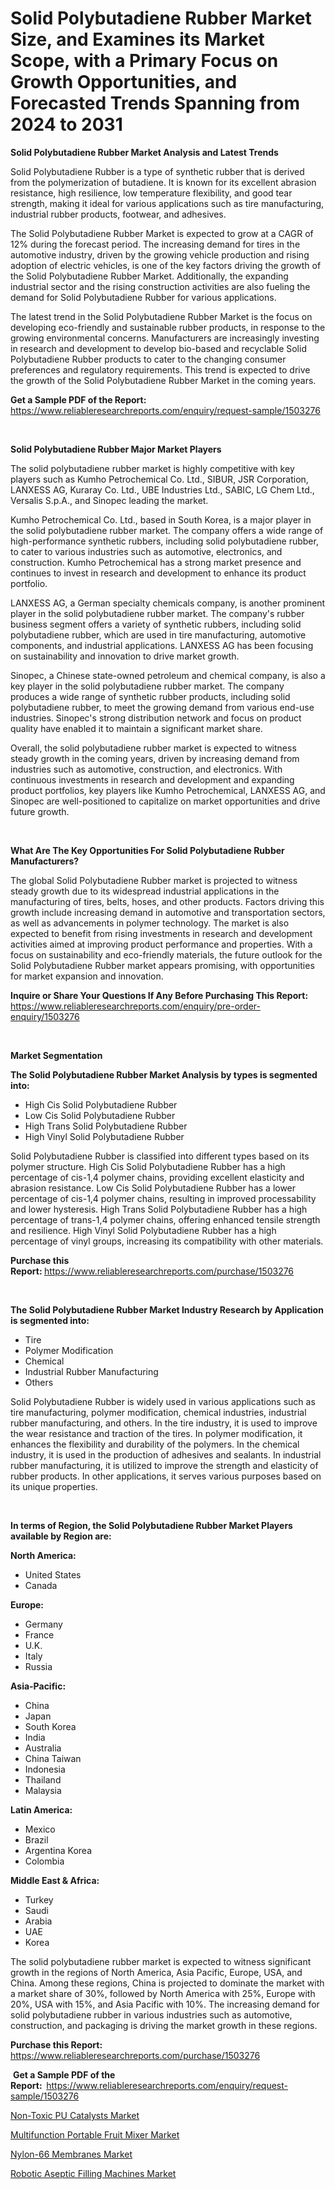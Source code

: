 <p><h1>Solid Polybutadiene Rubber Market Size, and Examines its Market Scope, with a Primary Focus on Growth Opportunities, and Forecasted Trends Spanning from 2024 to 2031</h1></p><p><strong>Solid Polybutadiene Rubber Market Analysis and Latest Trends</strong></p>
<p><p>Solid Polybutadiene Rubber is a type of synthetic rubber that is derived from the polymerization of butadiene. It is known for its excellent abrasion resistance, high resilience, low temperature flexibility, and good tear strength, making it ideal for various applications such as tire manufacturing, industrial rubber products, footwear, and adhesives.</p><p>The Solid Polybutadiene Rubber Market is expected to grow at a CAGR of 12% during the forecast period. The increasing demand for tires in the automotive industry, driven by the growing vehicle production and rising adoption of electric vehicles, is one of the key factors driving the growth of the Solid Polybutadiene Rubber Market. Additionally, the expanding industrial sector and the rising construction activities are also fueling the demand for Solid Polybutadiene Rubber for various applications.</p><p>The latest trend in the Solid Polybutadiene Rubber Market is the focus on developing eco-friendly and sustainable rubber products, in response to the growing environmental concerns. Manufacturers are increasingly investing in research and development to develop bio-based and recyclable Solid Polybutadiene Rubber products to cater to the changing consumer preferences and regulatory requirements. This trend is expected to drive the growth of the Solid Polybutadiene Rubber Market in the coming years.</p></p>
<p><strong>Get a Sample PDF of the Report:&nbsp;</strong> <a href="https://www.reliableresearchreports.com/enquiry/request-sample/1503276">https://www.reliableresearchreports.com/enquiry/request-sample/1503276</a></p>
<p>&nbsp;</p>
<p><strong>Solid Polybutadiene Rubber Major Market Players</strong></p>
<p><p>The solid polybutadiene rubber market is highly competitive with key players such as Kumho Petrochemical Co. Ltd., SIBUR, JSR Corporation, LANXESS AG, Kuraray Co. Ltd., UBE Industries Ltd., SABIC, LG Chem Ltd., Versalis S.p.A., and Sinopec leading the market. </p><p>Kumho Petrochemical Co. Ltd., based in South Korea, is a major player in the solid polybutadiene rubber market. The company offers a wide range of high-performance synthetic rubbers, including solid polybutadiene rubber, to cater to various industries such as automotive, electronics, and construction. Kumho Petrochemical has a strong market presence and continues to invest in research and development to enhance its product portfolio.</p><p>LANXESS AG, a German specialty chemicals company, is another prominent player in the solid polybutadiene rubber market. The company's rubber business segment offers a variety of synthetic rubbers, including solid polybutadiene rubber, which are used in tire manufacturing, automotive components, and industrial applications. LANXESS AG has been focusing on sustainability and innovation to drive market growth.</p><p>Sinopec, a Chinese state-owned petroleum and chemical company, is also a key player in the solid polybutadiene rubber market. The company produces a wide range of synthetic rubber products, including solid polybutadiene rubber, to meet the growing demand from various end-use industries. Sinopec's strong distribution network and focus on product quality have enabled it to maintain a significant market share.</p><p>Overall, the solid polybutadiene rubber market is expected to witness steady growth in the coming years, driven by increasing demand from industries such as automotive, construction, and electronics. With continuous investments in research and development and expanding product portfolios, key players like Kumho Petrochemical, LANXESS AG, and Sinopec are well-positioned to capitalize on market opportunities and drive future growth.</p></p>
<p>&nbsp;</p>
<p><strong>What Are The Key Opportunities For Solid Polybutadiene Rubber Manufacturers?</strong></p>
<p><p>The global Solid Polybutadiene Rubber market is projected to witness steady growth due to its widespread industrial applications in the manufacturing of tires, belts, hoses, and other products. Factors driving this growth include increasing demand in automotive and transportation sectors, as well as advancements in polymer technology. The market is also expected to benefit from rising investments in research and development activities aimed at improving product performance and properties. With a focus on sustainability and eco-friendly materials, the future outlook for the Solid Polybutadiene Rubber market appears promising, with opportunities for market expansion and innovation.</p></p>
<p><strong>Inquire or Share Your Questions If Any Before Purchasing This Report:</strong> <a href="https://www.reliableresearchreports.com/enquiry/pre-order-enquiry/1503276">https://www.reliableresearchreports.com/enquiry/pre-order-enquiry/1503276</a></p>
<p>&nbsp;</p>
<p><strong>Market Segmentation</strong></p>
<p><strong>The Solid Polybutadiene Rubber Market Analysis by types is segmented into:</strong></p>
<p><ul><li>High Cis Solid Polybutadiene Rubber</li><li>Low Cis Solid Polybutadiene Rubber</li><li>High Trans Solid Polybutadiene Rubber</li><li>High Vinyl Solid Polybutadiene Rubber</li></ul></p>
<p><p>Solid Polybutadiene Rubber is classified into different types based on its polymer structure. High Cis Solid Polybutadiene Rubber has a high percentage of cis-1,4 polymer chains, providing excellent elasticity and abrasion resistance. Low Cis Solid Polybutadiene Rubber has a lower percentage of cis-1,4 polymer chains, resulting in improved processability and lower hysteresis. High Trans Solid Polybutadiene Rubber has a high percentage of trans-1,4 polymer chains, offering enhanced tensile strength and resilience. High Vinyl Solid Polybutadiene Rubber has a high percentage of vinyl groups, increasing its compatibility with other materials.</p></p>
<p><strong>Purchase this Report:&nbsp;</strong><a href="https://www.reliableresearchreports.com/purchase/1503276">https://www.reliableresearchreports.com/purchase/1503276</a></p>
<p>&nbsp;</p>
<p><strong>The Solid Polybutadiene Rubber Market Industry Research by Application is segmented into:</strong></p>
<p><ul><li>Tire</li><li>Polymer Modification</li><li>Chemical</li><li>Industrial Rubber Manufacturing</li><li>Others</li></ul></p>
<p><p>Solid Polybutadiene Rubber is widely used in various applications such as tire manufacturing, polymer modification, chemical industries, industrial rubber manufacturing, and others. In the tire industry, it is used to improve the wear resistance and traction of the tires. In polymer modification, it enhances the flexibility and durability of the polymers. In the chemical industry, it is used in the production of adhesives and sealants. In industrial rubber manufacturing, it is utilized to improve the strength and elasticity of rubber products. In other applications, it serves various purposes based on its unique properties.</p></p>
<p>&nbsp;</p>
<p><strong>In terms of Region, the Solid Polybutadiene Rubber Market Players available by Region are:</strong></p>
<p>
    <p> <strong> North America: </strong>
        <ul>
            <li>United States</li>
            <li>Canada</li>
        </ul>
        </p> 
    <p> <strong> Europe: </strong>
        <ul>
            <li>Germany</li>
            <li>France</li>
            <li>U.K.</li>
            <li>Italy</li>
            <li>Russia</li>
        </ul>
        </p> 
    <p> <strong> Asia-Pacific: </strong>
        <ul>
            <li>China</li>
            <li>Japan</li>
            <li>South Korea</li>
            <li>India</li>
            <li>Australia</li>
            <li>China Taiwan</li>
            <li>Indonesia</li>
            <li>Thailand</li>
            <li>Malaysia</li>
        </ul>
        </p> 
    <p> <strong> Latin America: </strong>
        <ul>
            <li>Mexico</li>
            <li>Brazil</li>
            <li>Argentina Korea</li>
            <li>Colombia</li>
        </ul>
        </p> 
    <p> <strong> Middle East & Africa: </strong>
        <ul>
            <li>Turkey</li>
            <li>Saudi</li>
            <li>Arabia</li>
            <li>UAE</li>
            <li>Korea</li>
        </ul>
    </p>
    </p>
<p><p>The solid polybutadiene rubber market is expected to witness significant growth in the regions of North America, Asia Pacific, Europe, USA, and China. Among these regions, China is projected to dominate the market with a market share of 30%, followed by North America with 25%, Europe with 20%, USA with 15%, and Asia Pacific with 10%. The increasing demand for solid polybutadiene rubber in various industries such as automotive, construction, and packaging is driving the market growth in these regions.</p></p>
<p><strong>Purchase this Report: </strong><a href="https://www.reliableresearchreports.com/purchase/1503276">https://www.reliableresearchreports.com/purchase/1503276</a></p>
<p>&nbsp;<strong>Get a Sample PDF of the Report:&nbsp;&nbsp;</strong><a href="https://www.reliableresearchreports.com/enquiry/request-sample/1503276">https://www.reliableresearchreports.com/enquiry/request-sample/1503276</a></p>
<p><strong></strong></p>
<p><p><a href="https://github.com/dimitrishawkinswaynenp91rgz/Market-Research-Report-List-1/blob/main/non-toxic-pu-catalysts-market.md">Non-Toxic PU Catalysts Market</a></p><p><a href="https://github.com/changoleonlaverguenzanoexiste/Market-Research-Report-List-1/blob/main/multifunction-portable-fruit-mixer-market.md">Multifunction Portable Fruit Mixer Market</a></p><p><a href="https://issuu.com/reportprime-2/docs/nylon-66-membranes-market-size-2030.pptx">Nylon-66 Membranes Market</a></p><p><a href="https://issuu.com/reportprime-2/docs/robotic-aseptic-filling-machines-market-size-2030.">Robotic Aseptic Filling Machines Market</a></p></p>